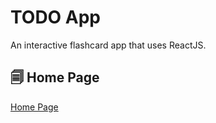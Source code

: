 # TODO App

An interactive flashcard app that uses ReactJS.


## 🗐 Home Page

[Home Page](https://github.com/AnaBoca/flashback/blob/master/images/screenshot.jpg)
